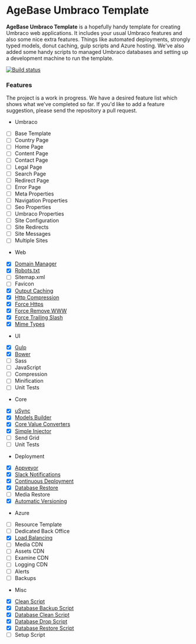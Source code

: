 # AgeBase Umbraco Template

**AgeBase Umbraco Template** is a hopefully handy template for creating Umbraco web applications. It includes your usual Umbraco features and also some nice extra features. Things like automated deployments, strongly typed models, donut caching, gulp scripts and Azure hosting. We've also added some handy scripts to managed Umbraco databases and setting up a development machine to run the template.

[![Build status](https://ci.appveyor.com/api/projects/status/xu7qpbvmvlimlaew/branch/master?svg=true)](https://ci.appveyor.com/project/AgeBase/umbraco-template/branch/master)

### Features

The project is a work in progress. We have a desired feature list which shows what we've completed so far. If you'd like to add a feature suggestion, please send the repository a pull request.

- Umbraco
 - [ ] Base Template
 - [ ] Country Page
 - [ ] Home Page
 - [ ] Content Page
 - [ ] Contact Page
 - [ ] Legal Page
 - [ ] Search Page
 - [ ] Redirect Page
 - [ ] Error Page
 - [ ] Meta Properties
 - [ ] Navigation Properties
 - [ ] Seo Properties
 - [ ] Umbraco Properties
 - [ ] Site Configuration
 - [ ] Site Redirects
 - [ ] Site Messages
 - [ ] Multiple Sites
- Web
 - [x] [Domain Manager](src/AgeBaseTemplate/app_plugins/AgeBase.DomainManager)
 - [x] [Robots.txt](src/AgeBaseTemplate/robots.txt)
 - [ ] Sitemap.xml
 - [ ] Favicon
 - [x] [Output Caching](src/AgeBaseTemplate/web.config#L77)
 - [x] [Http Compression](src/AgeBaseTemplate/web.config#L355)
 - [x] [Force Https](src/AgeBaseTemplate/web.config#L382)
 - [x] [Force Remove WWW](src/AgeBaseTemplate/web.config#L389)
 - [x] [Force Trailing Slash](src/AgeBaseTemplate/web.config#L396)
 - [x] [Mime Types](src/AgeBaseTemplate/web.config#L306)
- UI
 - [x] [Gulp](src/AgeBaseTemplate.UI/gulpfile.js)
 - [x] [Bower](src/AgeBaseTemplate.UI/bower.json)
 - [ ] Sass
 - [ ] JavaScript
 - [ ] Compression
 - [ ] Minification
 - [ ] Unit Tests
- Core
 - [x] [uSync](src/AgeBaseTemplate/usync/data)
 - [x] [Models Builder](src/AgeBaseTemplate.Core/ContentTypes)
 - [x] [Core Value Converters](src/AgeBaseTemplate.Core/packages.config#L33)
 - [x] [Simple Injector](src/AgeBaseTemplate.Core/Global/GlobalApplication.cs#L24)
 - [ ] Send Grid
 - [ ] Unit Tests
- Deployment
 - [x] [Appveyor](appveyor.yml)
 - [x] [Slack Notifications](appveyor.yml#L56)
 - [x] [Continuous Deployment](appveyor.yml#L51)
 - [x] [Database Restore](appveyor.yml#L47)
 - [ ] Media Restore
 - [x] [Automatic Versioning](appveyor.yml#L12)
- Azure
 - [ ] Resource Template
 - [ ] Dedicated Back Office
 - [x] [Load Balancing](4dcb8634382ea6d8e1c97f11cf393fedafe21b36)
 - [ ] Media CDN
 - [ ] Assets CDN
 - [ ] Examine CDN
 - [ ] Logging CDN
 - [ ] Alerts
 - [ ] Backups
- Misc
 - [x] [Clean Script](scripts/Repo.Clean.bat)
 - [x] [Database Backup Script](scripts/Database.Backup.bat)
 - [x] [Database Clean Script](scripts/Database.Clean.bat)
 - [x] [Database Drop Script](scripts/Database.Drop.bat)
 - [x] [Database Restore Script](scripts/Database.Restore.bat)
 - [ ] Setup Script
